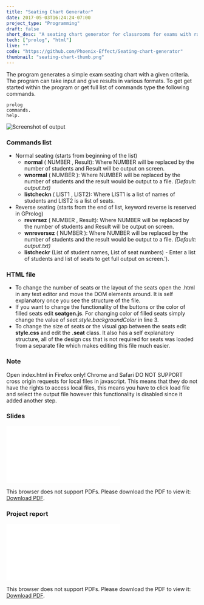 ```yaml
---
title: "Seating Chart Generator"
date: 2017-05-03T16:24:24-07:00
project_type: "Programming"
draft: false
short_desc: "A seating chart generator for classrooms for exams with random seats assigned to random students and custom gap between them."
tech: ["prolog", "html"]
live: ""
code: "https://github.com/Phoenix-Effect/Seating-chart-generator"
thumbnail: "seating-chart-thumb.png"
---
```


The program generates a simple exam seating chart with a given criteria. The program can take input and give results in various formats. To get get started within the program or get full list of commands type the following commands.

```
prolog
commands.
help. 
```

![Screenshot of output](/~saghafoo/images/output-screenshot.png "Screenshot of output")

### Commands list
* Normal seating (starts from beginning of the list)
  * **normal** ( NUMBER , Result): Where NUMBER will be replaced by the number of students and Result will be output on screen.
  * **wnormal** ( NUMBER ): Where NUMBER will be replaced by the number of students and the result would be output to a file. *(Default: output.txt)*
  * **listcheckn** ( LIST1 , LIST2): Where LIST1 is a list of names of students and LIST2 is a list of seats.
* Reverse seating (starts from the end of list, keyword reverse is reserved in GProlog)
  * **reversez** ( NUMBER , Result): Where NUMBER will be replaced by the number of students and Result will be output on screen.
  * **wnreversez** ( NUMBER ): Where NUMBER will be replaced by the number of students and the result would be output to a file. *(Default: output.txt)*
  * **listcheckr** (List of student names, List of seat numbers) - Enter a list of students and list of seats to get full output on screen.').

### HTML file
  * To change the number of seats or the layout of the seats open the .html in any text editor and move the DOM elements around. It is self explanatory once you see the structure of the file.
  * If you want to change the functionality of the buttons or the color of filled seats edit **seatgen.js**. For changing color of filled seats simply change the value of  *seat.style.backgroundColor* in line 3.
  * To change the size of seats or the visual gap between the seats edit **style.css** and edit the **.seat** class. It also has a self explanatory structure, all of the design css that is not required for seats was loaded from a separate file which makes editing this file much easier.

### Note
Open index.html in Firefox only! Chrome and Safari DO NOT SUPPORT cross origin requests for local files in javascript. This means that they do not have the rights to access local files, this means you have to click load file and select the output file however this functionality is disabled since it added another step.

### Slides
<object data="/~saghafoo/documents/seating-chart-slides.pdf" type="application/pdf" width="100%" height="600px">
    <embed src="/~saghafoo/documents/seating-chart-slides.pdf">
        <p>This browser does not support PDFs. Please download the PDF to view it: <a href="/~saghafoo/documents/seating-chart-slides.pdf">Download PDF</a>.</p>
    </embed>
</object>
    
### Project report

<object data="/~saghafoo/documents/seating-chart-project-report.pdf" type="application/pdf" width="100%" height="1200px">
    <embed src="/~saghafoo/documents/seating-chart-project-report.pdf">
        <p>This browser does not support PDFs. Please download the PDF to view it: <a href="/~saghafoo/documentsseating-chart-project-report.pdf">Download PDF</a>.</p>
    </embed>
</object>
    